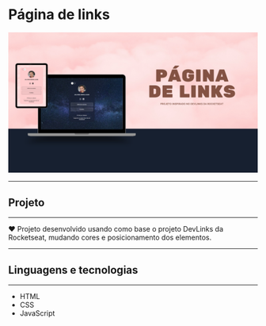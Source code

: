 <h1> Página de links </h1>
<img src="imagens-capa/capa.png" alt="Imagem de capa do post mostrando a versão Escura e a versão Clara">

<hr>
<h2>Projeto</h2>
<hr>
    <p> ♥ Projeto desenvolvido usando como base o projeto DevLinks da Rocketseat, mudando cores e posicionamento dos elementos.
    </p>
<hr>
<h2>Linguagens e tecnologias</h2>
<hr>
<ul>
    <li> HTML
    <li> CSS
    <li> JavaScript
</ul>
